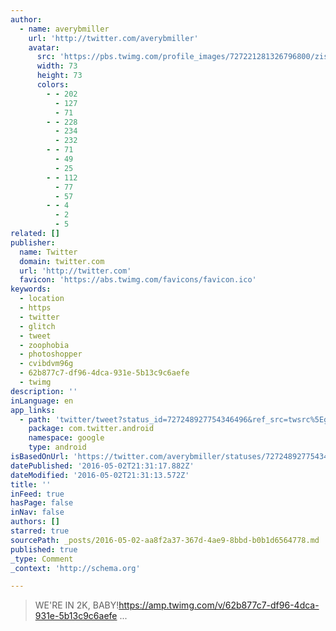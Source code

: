 ```yaml
---
author:
  - name: averybmiller
    url: 'http://twitter.com/averybmiller'
    avatar:
      src: 'https://pbs.twimg.com/profile_images/727221281326796800/zisuEOcb_bigger.jpg'
      width: 73
      height: 73
      colors:
        - - 202
          - 127
          - 71
        - - 228
          - 234
          - 232
        - - 71
          - 49
          - 25
        - - 112
          - 77
          - 57
        - - 4
          - 2
          - 5
related: []
publisher:
  name: Twitter
  domain: twitter.com
  url: 'http://twitter.com'
  favicon: 'https://abs.twimg.com/favicons/favicon.ico'
keywords:
  - location
  - https
  - twitter
  - glitch
  - tweet
  - zoophobia
  - photoshopper
  - cvibdvm96g
  - 62b877c7-df96-4dca-931e-5b13c9c6aefe
  - twimg
description: ''
inLanguage: en
app_links:
  - path: 'twitter/tweet?status_id=727248927754346496&ref_src=twsrc%5Egoogle%7Ctwcamp%5Eandroidseo%7Ctwgr%5Estatus%7Ctwterm%5E727248927754346496'
    package: com.twitter.android
    namespace: google
    type: android
isBasedOnUrl: 'https://twitter.com/averybmiller/statuses/727248927754346496'
datePublished: '2016-05-02T21:31:17.882Z'
dateModified: '2016-05-02T21:31:13.572Z'
title: ''
inFeed: true
hasPage: false
inNav: false
authors: []
starred: true
sourcePath: _posts/2016-05-02-aa8f2a37-367d-4ae9-8bbd-b0b1d6564778.md
published: true
_type: Comment
_context: 'http://schema.org'

---
```

> WE'RE IN 2K, BABY!https://amp.twimg.com/v/62b877c7-df96-4dca-931e-5b13c9c6aefe ...